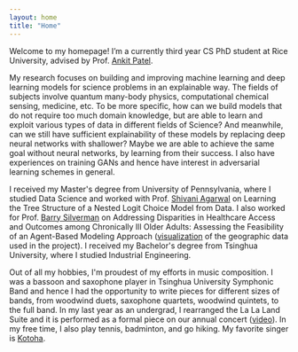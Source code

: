 ```yaml
---
layout: home
title: "Home"
---
```

Welcome to my homepage! I’m a currently third year CS PhD student at Rice University, advised by Prof. [Ankit Patel](https://ankitlab.co/).

My research focuses on building and improving machine learning and deep learning models for science problems in an explainable way. The fields of subjects involve quantum many-body physics, computational chemical sensing, medicine, etc. To be more specific, how can we build models that do not require too much domain knowledge, but are able to learn and exploit various types of data in different fields of Science? And meanwhile, can we still have sufficient explainability of these models by replacing deep neural networks with shallower? Maybe we are able to achieve the same goal without neural networks, by learning from their success. I also have experiences on training GANs and hence have interest in adversarial learning schemes in general.

I received my Master's degree from University of Pennsylvania, where I studied Data Science and worked with Prof. [Shivani Agarwal](https://www.shivani-agarwal.net/) on Learning the Tree Structure of a Nested Logit Choice Model from Data. I also worked for Prof. [Barry Silverman](https://www.seas.upenn.edu/~barryg/) on Addressing Disparities in Healthcare Access and Outcomes among Chronically Ill Older Adults: Assessing the Feasibility of an Agent-Based Modeling Approach ([visualization](https://vnsnyupenn.shinyapps.io/vnsny-upenn-abms-study-r-map/) of the geographic data used in the project). I received my Bachelor's degree from Tsinghua University, where I studied Industrial Engineering.

Out of all my hobbies, I'm proudest of my efforts in music composition. I was a bassoon and saxophone player in Tsinghua University Symphonic Band and hence I had the opportunity to write pieces for different sizes of bands, from woodwind duets, saxophone quartets, woodwind quintets, to the full band. In my last year as an undergrad, I rearranged the La La Land Suite and it is performed as a formal piece on our annual concert ([video](https://www.bilibili.com/video/BV1se411s7G8?p=3)). In my free time, I also play tennis, badminton, and go hiking. My favorite singer is [Kotoha](https://www.youtube.com/channel/UC3ql_EU4JnaE3Rh3cqbHu6g).
